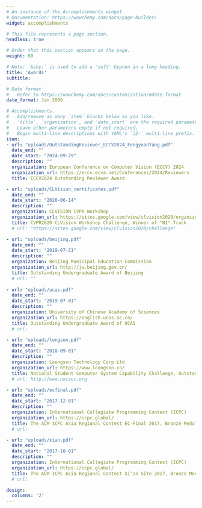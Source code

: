 ```yaml
---
# An instance of the Accomplishments widget.
# Documentation: https://wowchemy.com/docs/page-builder/
widget: accomplishments

# This file represents a page section.
headless: true

# Order that this section appears on the page.
weight: 60

# Note: `&shy;` is used to add a 'soft' hyphen in a long heading.
title: 'Awards'
subtitle:

# Date format
#   Refer to https://wowchemy.com/docs/customization/#date-format
date_format: Jan 2006

# Accomplishments.
#   Add/remove as many `item` blocks below as you like.
#   `title`, `organization`, and `date_start` are the required parameters.
#   Leave other parameters empty if not required.
#   Begin multi-line descriptions with YAML's `|2-` multi-line prefix.
item:
- url: "uploads/OutstandingReviewer_ECCV2024_FengyuanYang.pdf"
  date_end: ""
  date_start: "2024-09-29"
  description: ""
  organization: European Conference on Computer Vision (ECCV) 2024
  organization_url: https://eccv.ecva.net/Conferences/2024/Reviewers
  title: ECCV2024 Outstanding Reviewer Award

- url: "uploads/CLVision_certificates.pdf"
  date_end: ""
  date_start: "2020-06-14"
  description: ""
  organization: CLVISION CVPR Workshop
  organization_url: https://sites.google.com/view/clvision2020/organizers
  title: CVPR2020 CLVision Workshop Challenge, Winner of "NI" Track
  # url: "https://sites.google.com/view/clvision2020/challenge"

- url: "uploads/beijing.pdf"
  date_end: ""
  date_start: "2019-07-21"
  description: ""
  organization: Beijing Municipal Education Commission
  organization_url: http://jw.beijing.gov.cn/
  title: Outstanding Undergraduate Award of Beijing
  # url: ""
  
- url: "uploads/ucas.pdf"
  date_end: ""
  date_start: "2019-07-01"
  description: ""
  organization: University of Chinese Academy of Sciences
  organization_url: https://english.ucas.ac.cn/
  title: Outstanding Undergraduate Award of UCAS
  # url: 

- url: "uploads/longson.pdf"
  date_end: ""
  date_start: "2018-09-01"
  description: ""
  organization: Loongson Technology Corp Ltd
  organization_url: https://www.loongson.cn/
  title: National Student Computer System Capability Challenge, Outstanding winner
  # url: http://www.nscscc.org

- url: "uploads/ecfinal.pdf"
  date_end: ""
  date_start: "2017-12-01"
  description: ""
  organization: International Collegiate Programming Contest (ICPC)
  organization_url: https://icpc.global/
  title: The ACM-ICPC Asia Regional Contest EC-Final 2017, Bronze Medal
  # url: 

- url: "uploads/xian.pdf"
  date_end: ""
  date_start: "2017-10-01"
  description: ""
  organization: International Collegiate Programming Contest (ICPC)
  organization_url: https://icpc.global/
  title: The ACM-ICPC Asia Regional Contest Xi'an Site 2017, Bronze Medal
  # url: 

design:
  columns: '2' 
---
```

